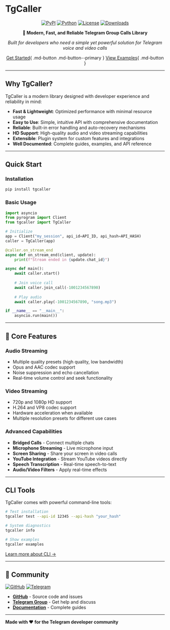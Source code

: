 # TgCaller

<div align="center">

[![PyPI](https://img.shields.io/pypi/v/tgcaller?style=for-the-badge)](https://pypi.org/project/tgcaller/)
[![Python](https://img.shields.io/badge/Python-3.8%2B-3776ab?style=for-the-badge&logo=python&logoColor=white)](https://python.org)
[![License](https://img.shields.io/badge/License-MIT-00d4aa?style=for-the-badge)](https://github.com/tgcaller/TgCaller/blob/main/LICENSE)
[![Downloads](https://img.shields.io/pypi/dm/tgcaller?style=for-the-badge&color=blue)](https://pypi.org/project/tgcaller/)

**🎯 Modern, Fast, and Reliable Telegram Group Calls Library**

*Built for developers who need a simple yet powerful solution for Telegram voice and video calls*

[Get Started](installation.md){ .md-button .md-button--primary }
[View Examples](usage.md){ .md-button }

</div>

---

##  Why TgCaller?

TgCaller is a modern library designed with developer experience and reliability in mind:

-  **Fast & Lightweight**: Optimized performance with minimal resource usage
-  **Easy to Use**: Simple, intuitive API with comprehensive documentation
-  **Reliable**: Built-in error handling and auto-recovery mechanisms
-  **HD Support**: High-quality audio and video streaming capabilities
-  **Extensible**: Plugin system for custom features and integrations
-  **Well Documented**: Complete guides, examples, and API reference

---

##  Quick Start

### Installation

```bash
pip install tgcaller
```

### Basic Usage

```python
import asyncio
from pyrogram import Client
from tgcaller import TgCaller

# Initialize
app = Client("my_session", api_id=API_ID, api_hash=API_HASH)
caller = TgCaller(app)

@caller.on_stream_end
async def on_stream_end(client, update):
    print(f"Stream ended in {update.chat_id}")

async def main():
    await caller.start()
    
    # Join voice call
    await caller.join_call(-1001234567890)
    
    # Play audio
    await caller.play(-1001234567890, "song.mp3")

if __name__ == "__main__":
    asyncio.run(main())
```

---

## 🎵 Core Features

### Audio Streaming
- Multiple quality presets (high quality, low bandwidth)
- Opus and AAC codec support
- Noise suppression and echo cancellation
- Real-time volume control and seek functionality

### Video Streaming
- 720p and 1080p HD support
- H.264 and VP8 codec support
- Hardware acceleration when available
- Multiple resolution presets for different use cases

### Advanced Capabilities
-  **Bridged Calls** - Connect multiple chats
-  **Microphone Streaming** - Live microphone input
-  **Screen Sharing** - Share your screen in video calls
-  **YouTube Integration** - Stream YouTube videos directly
-  **Speech Transcription** - Real-time speech-to-text
-  **Audio/Video Filters** - Apply real-time effects

---

##  CLI Tools

TgCaller comes with powerful command-line tools:

```bash
# Test installation
tgcaller test --api-id 12345 --api-hash "your_hash"

# System diagnostics
tgcaller info

# Show examples
tgcaller examples
```

[Learn more about CLI →](cli.md)

---

## 🤝 Community

[![GitHub](https://img.shields.io/badge/GitHub-TgCaller-181717?style=for-the-badge&logo=github)](https://github.com/TgCaller/TgCaller)
[![Telegram](https://img.shields.io/badge/Telegram-@TgCallerOfficial-26A5E4?style=for-the-badge&logo=telegram)](https://t.me/TgCallerOfficial)

- **[GitHub](https://github.com/TgCaller/TgCaller)** - Source code and issues
- **[Telegram Group](https://t.me/TgCallerOfficial)** - Get help and discuss
- **[Documentation](https://tgcaller.github.io/TgCaller/)** - Complete guides

---

**Made with ❤️ for the Telegram developer community**

